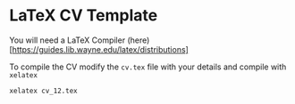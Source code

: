 # LaTeX CV Template

You will need a LaTeX Compiler (here)[https://guides.lib.wayne.edu/latex/distributions]

To compile the CV modify the `cv.tex` file with your details and compile with `xelatex`

```
xelatex cv_12.tex
``` 
